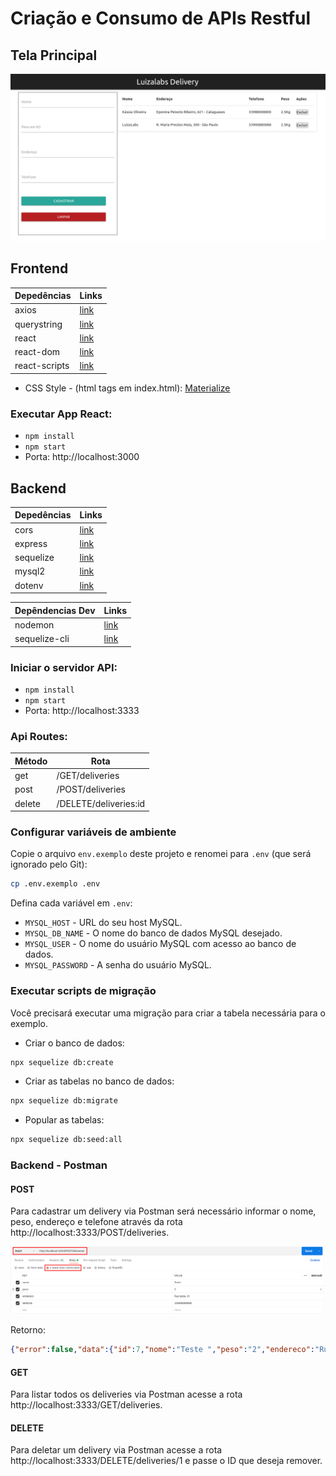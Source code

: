 # Criação e Consumo de APIs Restful

## Tela Principal
![alt text](screenshot-frontend.png)

## Frontend
| Depedências  | Links |
| ------ | ----- |
| axios | [link](https://github.com/axios/axios#readme) |
| querystring | [link](https://github.com/sindresorhus/query-string#readme) |
| react | [link](https://reactjs.org/) |
| react-dom | [link](https://reactjs.org/docs/react-dom.html) |
| react-scripts | [link](https://github.com/facebook/create-react-app#readme) |

- CSS Style - (html tags em index.html): [Materialize](https://materializecss.com/)

### Executar App React:

- `npm install` <br>
- `npm start`<br>
- Porta: http://localhost:3000

## Backend

| Depedências | Links |
| ------ | ----- |
| cors | [link](https://github.com/expressjs/cors#readme) |
| express | [link](https://expressjs.com/) |
| sequelize | [link](https://sequelize.org/) |
| mysql2 | [link](https://yarnpkg.com/package/mysql2) |
| dotenv | [link](https://www.npmjs.com/package/dotenv) |  

| Depêndencias Dev | Links |
| ------ | ----- |
| nodemon | [link](https://nodemon.io/) |
| sequelize-cli | [link](https://github.com/sequelize/cli#readme) |

### Iniciar o servidor API: 

- `npm install`<br>
- `npm start`<br>
- Porta: http://localhost:3333

### Api Routes:

| Método | Rota |
| ------ | ------ |
| get | /GET/deliveries |
| post | /POST/deliveries |
| delete | /DELETE/deliveries:id |

### Configurar variáveis de ambiente

Copie o arquivo `env.exemplo` deste projeto e renomei para `.env` (que será ignorado pelo Git):

```bash
cp .env.exemplo .env
```
Defina cada variável em `.env`:

- `MYSQL_HOST` - URL do seu host MySQL.
- `MYSQL_DB_NAME` - O nome do banco de dados MySQL desejado.
- `MYSQL_USER` - O nome do usuário MySQL com acesso ao banco de dados.
- `MYSQL_PASSWORD` - A senha do usuário MySQL.

### Executar scripts de migração

Você precisará executar uma migração para criar a tabela necessária para o exemplo.

- Criar o banco de dados:
```bash
npx sequelize db:create
```
- Criar as tabelas no banco de dados:
```bash
npx sequelize db:migrate 
```
- Popular as tabelas:
```bash
npx sequelize db:seed:all
```

### Backend - Postman

#### POST
Para cadastrar um delivery via Postman será necessário informar o nome, peso, endereço e telefone através da rota http://localhost:3333/POST/deliveries.

![alt text](postman-post.png)

Retorno:
```json
{"error":false,"data":{"id":7,"nome":"Teste ","peso":"2","endereco":"Rua teste, 01 ","telefone":"33999999999","updatedAt":"2021-11-23T19:34:58.590Z","createdAt":"2021-11-23T19:34:58.590Z"},"message":"Delivery criado com sucesso!"}
```
#### GET
Para listar todos os deliveries via Postman acesse a rota http://localhost:3333/GET/deliveries.

#### DELETE
Para deletar um delivery via Postman acesse a rota http://localhost:3333/DELETE/deliveries/1 e passe o ID que deseja remover.


